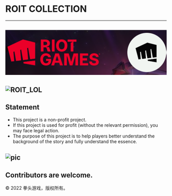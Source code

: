 # ROIT COLLECTION
---
## ![Roit](https://raw.githubusercontent.com/for-the-ionia/ROIT/main/PIC_HELP/sp20220727_063709_449.png)
## ![ROIT_LOL](https://cdn.garenanow.com/web/image/lol/landing-dominion/SG-EN/2022/FEB/SEASONSTART/1220x400.jpg)

## Statement
 - This project is a non-profit project.
 - If this project is used for profit (without the relevant permission), you may face legal action.
 - The purpose of this project is to help players better understand the background of the story and fully understand the essence.
## ![pic](https://cdngarenanow-a.akamaihd.net/web/image/lol/landing-dominion/WEBSITE/img/banner/NewpageA.jpg)
## Contributors are welcome.
 © 2022 拳头游戏，版权所有。
